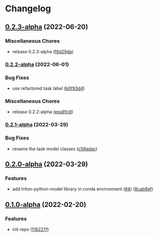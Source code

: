 # Changelog

## [0.2.3-alpha](https://github.com/instill-ai/triton-python-model/compare/v0.2.2-alpha...v0.2.3-alpha) (2022-06-20)


### Miscellaneous Chores

* release 0.2.3-alpha ([f6d29da](https://github.com/instill-ai/triton-python-model/commit/f6d29dadaa8a6a4cb7f37fc910c0950313ed4f25))

### [0.2.2-alpha](https://github.com/instill-ai/triton-python-model/compare/v0.2.1-alpha...v0.2.2-alpha) (2022-06-01)


### Bug Fixes

* use refactored task label ([b0f93d4](https://github.com/instill-ai/triton-python-model/commit/b0f93d4043dfd0e07cc368f7f7a6045a6afefc60))


### Miscellaneous Chores

* release 0.2.2-alpha ([eea91c8](https://github.com/instill-ai/triton-python-model/commit/eea91c8b2d0dd191870a73bc1b42a9d49c4b24cf))

### [0.2.1-alpha](https://github.com/instill-ai/triton-python-model/compare/v0.2.0-alpha...v0.2.1-alpha) (2022-03-29)


### Bug Fixes

* rename the task model classes ([c59adac](https://github.com/instill-ai/triton-python-model/commit/c59adac989cb21b1c38dd924566fc5d29509ba9d))

## [0.2.0-alpha](https://github.com/instill-ai/triton-conda-env/compare/v0.1.0-alpha...v0.2.0-alpha) (2022-03-29)


### Features

* add triton-python-model library in conda environment ([#4](https://github.com/instill-ai/triton-conda-env/issues/4)) ([8cab8ef](https://github.com/instill-ai/triton-conda-env/commit/8cab8ef226c27dd8601651add61f07e1ce8816c3))

## [0.1.0-alpha](https://github.com/instill-ai/triton-conda-env/compare/v0.0.0-alpha...v0.1.0-alpha) (2022-02-20)


### Features

* init repo ([118227f](https://github.com/instill-ai/triton-conda-env/commit/118227fa3849f694407c2b6a0d1a9f4f54dd7592))
